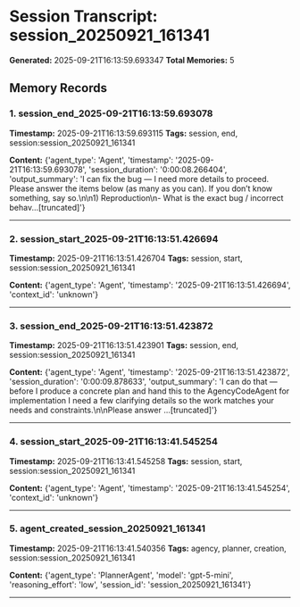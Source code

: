 # Session Transcript: session_20250921_161341

**Generated:** 2025-09-21T16:13:59.693347
**Total Memories:** 5

## Memory Records

### 1. session_end_2025-09-21T16:13:59.693078

**Timestamp:** 2025-09-21T16:13:59.693115
**Tags:** session, end, session:session_20250921_161341

**Content:** {'agent_type': 'Agent', 'timestamp': '2025-09-21T16:13:59.693078', 'session_duration': '0:00:08.266404', 'output_summary': 'I can fix the bug — I need more details to proceed. Please answer the items below (as many as you can). If you don’t know something, say so.\n\n1) Reproduction\n- What is the exact bug / incorrect behav...[truncated]'}

---

### 2. session_start_2025-09-21T16:13:51.426694

**Timestamp:** 2025-09-21T16:13:51.426704
**Tags:** session, start, session:session_20250921_161341

**Content:** {'agent_type': 'Agent', 'timestamp': '2025-09-21T16:13:51.426694', 'context_id': 'unknown'}

---

### 3. session_end_2025-09-21T16:13:51.423872

**Timestamp:** 2025-09-21T16:13:51.423901
**Tags:** session, end, session:session_20250921_161341

**Content:** {'agent_type': 'Agent', 'timestamp': '2025-09-21T16:13:51.423872', 'session_duration': '0:00:09.878633', 'output_summary': 'I can do that — before I produce a concrete plan and hand this to the AgencyCodeAgent for implementation I need a few clarifying details so the work matches your needs and constraints.\n\nPlease answer ...[truncated]'}

---

### 4. session_start_2025-09-21T16:13:41.545254

**Timestamp:** 2025-09-21T16:13:41.545258
**Tags:** session, start, session:session_20250921_161341

**Content:** {'agent_type': 'Agent', 'timestamp': '2025-09-21T16:13:41.545254', 'context_id': 'unknown'}

---

### 5. agent_created_session_20250921_161341

**Timestamp:** 2025-09-21T16:13:41.540356
**Tags:** agency, planner, creation, session:session_20250921_161341

**Content:** {'agent_type': 'PlannerAgent', 'model': 'gpt-5-mini', 'reasoning_effort': 'low', 'session_id': 'session_20250921_161341'}

---


